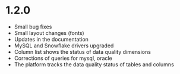# 1.2.0
* Small bug fixes
* Small layout changes (fonts)
* Updates in the documentation
* MySQL and Snowflake drivers upgraded
* Column list shows the status of data quality dimensions
* Corrections of queries for mysql, oracle
* The platform tracks the data quality status of tables and columns
